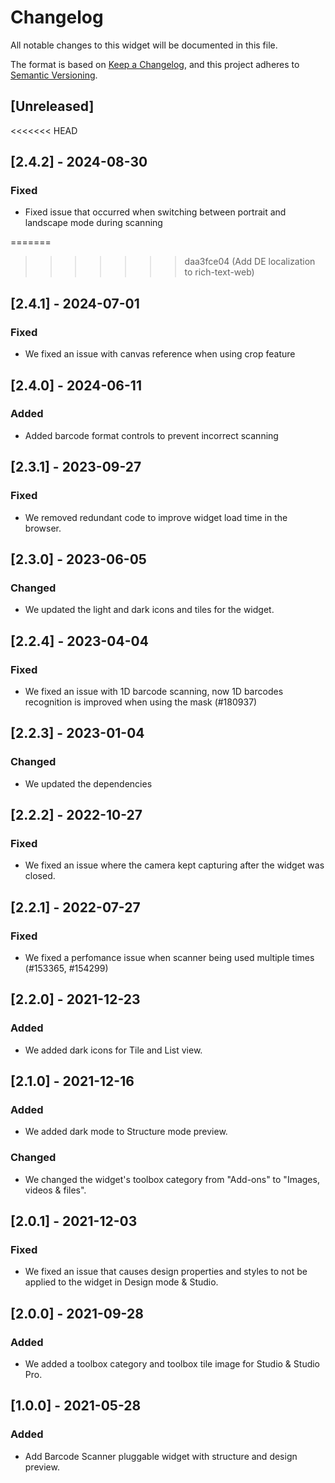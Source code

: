 # Changelog

All notable changes to this widget will be documented in this file.

The format is based on [Keep a Changelog](https://keepachangelog.com/en/1.0.0/), and this project adheres to [Semantic Versioning](https://semver.org/spec/v2.0.0.html).

## [Unreleased]

<<<<<<< HEAD
## [2.4.2] - 2024-08-30

### Fixed

-   Fixed issue that occurred when switching between portrait and landscape mode during scanning

=======
>>>>>>> daa3fce04 (Add DE localization to rich-text-web)
## [2.4.1] - 2024-07-01

### Fixed

-   We fixed an issue with canvas reference when using crop feature

## [2.4.0] - 2024-06-11

### Added

-   Added barcode format controls to prevent incorrect scanning

## [2.3.1] - 2023-09-27

### Fixed

-   We removed redundant code to improve widget load time in the browser.

## [2.3.0] - 2023-06-05

### Changed

-   We updated the light and dark icons and tiles for the widget.

## [2.2.4] - 2023-04-04

### Fixed

-   We fixed an issue with 1D barcode scanning, now 1D barcodes recognition is improved when using the mask (#180937)

## [2.2.3] - 2023-01-04

### Changed

-   We updated the dependencies

## [2.2.2] - 2022-10-27

### Fixed

-   We fixed an issue where the camera kept capturing after the widget was closed.

## [2.2.1] - 2022-07-27

### Fixed

-   We fixed a perfomance issue when scanner being used multiple times (#153365, #154299)

## [2.2.0] - 2021-12-23

### Added

-   We added dark icons for Tile and List view.

## [2.1.0] - 2021-12-16

### Added

-   We added dark mode to Structure mode preview.

### Changed

-   We changed the widget's toolbox category from "Add-ons" to "Images, videos & files".

## [2.0.1] - 2021-12-03

### Fixed

-   We fixed an issue that causes design properties and styles to not be applied to the widget in Design mode & Studio.

## [2.0.0] - 2021-09-28

### Added

-   We added a toolbox category and toolbox tile image for Studio & Studio Pro.

## [1.0.0] - 2021-05-28

### Added

-   Add Barcode Scanner pluggable widget with structure and design preview.

